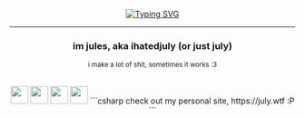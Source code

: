 <div align="center">

[![Typing SVG](https://readme-typing-svg.herokuapp.com?font=Montserrat&pause=1000&color=F74CD7&center=true&vCenter=true&width=435&lines=haiii+%E2%9C%A8;it's+jules!+%F0%9F%92%9C)](https://git.io/typing-svg)

---

### im jules, aka ihatedjuly (or just july)
<sub>i make a lot of shit, sometimes it works :3</sub>

<br/>
<img src="https://anlucas.neocities.org/made_with_windows.gif" height="31" > <img src="https://anlucas.neocities.org/rararchiverlogo.gif" height="31" > <img src="https://88x31.kate.pet/source-poweredby-orange.png" height="31" > <img src="https://88x31.kate.pet/flag-trans.png" height="31"/></a>
```csharp
check out my personal site, https://july.wtf :P
```
